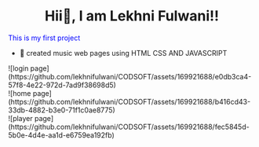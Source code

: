 <h1 align="center"> Hii👋, I am Lekhni Fulwani!!</h1>
<p style="color:blue";> This is my first project </p>


<ul> 
  <li>🎹 created music web pages using HTML CSS AND JAVASCRIPT</li>
</ul>
![login page](https://github.com/lekhnifulwani/CODSOFT/assets/169921688/e0db3ca4-57f8-4e22-972d-7ad9f38698d5)<br>
![home page](https://github.com/lekhnifulwani/CODSOFT/assets/169921688/b416cd43-33db-4882-b3e0-71f1c0ae8775)<br>
![player page](https://github.com/lekhnifulwani/CODSOFT/assets/169921688/fec5845d-5b0e-4d4e-aa1d-e6759ea192fb)
